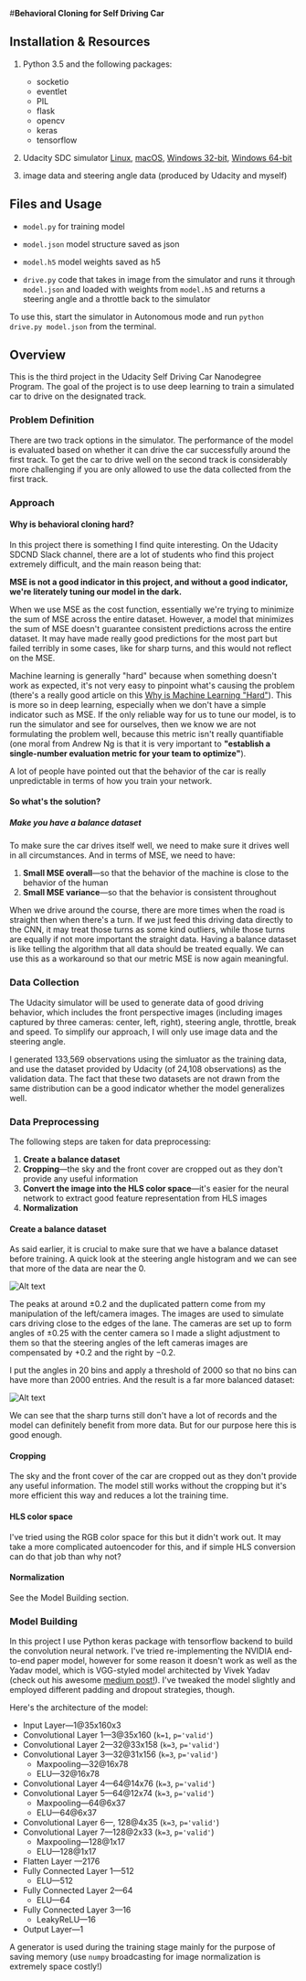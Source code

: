 #**Behavioral Cloning for Self Driving Car** 

## Installation & Resources

1. Python 3.5 and the following packages:
	* socketio
	* eventlet
	* PIL
	* flask
	* opencv
	* keras
	* tensorflow

2. Udacity SDC simulator [Linux](https://d17h27t6h515a5.cloudfront.net/topher/2016/November/5831f0f7_simulator-linux/simulator-linux.zip), [macOS](https://d17h27t6h515a5.cloudfront.net/topher/2016/November/5831f290_simulator-macos/simulator-macos.zip), [Windows 32-bit](https://d17h27t6h515a5.cloudfront.net/topher/2016/November/5831f4b6_simulator-windows-32/simulator-windows-32.zip),  [Windows 64-bit](https://d17h27t6h515a5.cloudfront.net/topher/2016/November/5831f3a4_simulator-windows-64/simulator-windows-64.zip)

3. image data and steering angle data (produced by Udacity and myself)

## Files and Usage

* `model.py` for training model

* `model.json` model structure saved as json

* `model.h5` model weights saved as h5

* `drive.py` code that takes in image from the simulator and runs it through `model.json` and loaded with weights from `model.h5` and returns a steering angle and a throttle back to the simulator

To use this, start the simulator in Autonomous mode and run `python drive.py model.json` from the terminal.

## Overview
This is the third project in the Udacity Self Driving Car Nanodegree Program. The goal of the project is to use deep learning to train a simulated car to drive on the designated track. 

### Problem Definition
There are two track options in the simulator. The performance of the model is evaluated based on whether it can drive the car successfully around the first track. To get the car to drive well on the second track is considerably more challenging if you are only allowed to use the data collected from the first track.

### Approach
#### Why is behavioral cloning hard?
In this project there is something I find quite interesting. On the Udacity SDCND Slack channel, there are a lot of students who find this project extremely difficult, and the main reason being that:

**MSE is not a good indicator in this project, and without a good indicator, we're literately tuning our model in the dark.**

When we use MSE as the cost function, essentially we're trying to minimize the sum of MSE across the entire dataset. However, a model that minimizes the sum of MSE doesn't guarantee consistent predictions across the entire dataset. It may have made really good predictions for the most part but failed terribly in some cases, like for sharp turns, and this would not reflect on the MSE. 

Machine learning is generally "hard" because when something doesn't work as expected, it's not very easy to pinpoint what's causing the problem (there's a really good article on this [Why is Machine Learning "Hard"](http://ai.stanford.edu/~zayd/why-is-machine-learning-hard.html)). This is more so in deep learning, especially when we don't have a simple indicator such as MSE. If the only reliable way for us to tune our model, is to run the simulator and see for ourselves, then we know we are not formulating the problem well, because this metric isn't really quantifiable (one moral from Andrew Ng is that it is very important to **"establish a single-number evaluation metric for your team to optimize"**).

A lot of people have pointed out that the behavior of the car is really unpredictable in terms of how you train your network. 

#### So what's the solution?
##### Make you have a balance dataset
To make sure the car drives itself well, we need to make sure it drives well in all circumstances. And in terms of MSE, we need to have:
1. **Small MSE overall**—so that the behavior of the machine is close to the behavior of the human 
2. **Small MSE variance**—so that the behavior is consistent throughout

When we drive around the course, there are more times when the road is straight then when there's a turn. If we just feed this driving data directly to the CNN, it may treat those turns as some kind outliers, while those turns are equally if not more important the straight data. Having a balance dataset is like telling the algorithm that all data should be treated equally. We can use this as a workaround so that our metric MSE is now again meaningful.
 
### Data Collection
The Udacity simulator will be used to generate data of good driving behavior, which includes the front perspective images (including images captured by three cameras: center, left, right), steering angle, throttle, break and speed. To simplify our approach, I will only use image data and the steering angle.

I generated 133,569 observations using the simluator as the training data, and use the dataset provided by Udacity (of 24,108 observations) as the validation data. The fact that these two datasets are not drawn from the same distribution can be a good indicator whether the model generalizes well.

### Data Preprocessing
The following steps are taken for data preprocessing:
1. **Create a balance dataset**
2. **Cropping**—the sky and the front cover are cropped out as they don't provide any useful information
3. **Convert the image into the HLS color space**—it's easier for the neural network to extract good feature representation from HLS images
4. **Normalization**

#### Create a balance dataset
As said earlier, it is crucial to make sure that we have a balance dataset before training. A quick look at the steering angle histogram and we can see that more of the data are near the 0.

![Alt text](./st_hist.png)

The peaks at around $\pm 0.2$ and the duplicated pattern come from my manipulation of the left/camera images. The images are used to simulate cars driving close to the edges of the lane. The cameras are set up to form angles of $\pm 0.25$ with the center camera so I made a slight adjustment to them so that the steering angles of the left cameras images are compensated by $+0.2$ and the right by $-0.2$.

I put the angles in 20 bins and apply a threshold of 2000 so that no bins can have more than 2000 entries. And the result is a far more balanced dataset:

![Alt text](./st_hist2.png)

We can see that the sharp turns still don't have a lot of records and the model can definitely benefit from more data. But for our purpose here this is good enough.

#### Cropping
The sky and the front cover of the car are cropped out as they don't provide any useful information. The model still works without the cropping but it's more efficient this way and reduces a lot the training time.

#### HLS color space
I've tried using the RGB color space for this but it didn't work out. It may take a more complicated autoencoder for this, and if simple HLS conversion can do that job than why not?

#### Normalization
See the Model Building section.

### Model Building
In this project I use Python keras package with tensorflow backend to build the convolution neural network. I've tried re-implementing the NVIDIA end-to-end paper model, however for some reason it doesn't work as well as the Yadav model, which is VGG-styled model architected by Vivek Yadav (check out his awesome [medium post!](https://chatbotslife.com/using-augmentation-to-mimic-human-driving-496b569760a9#.ws7qx41g7)). I've tweaked the model slightly and employed different padding and dropout strategies, though.

Here's the architecture of the model:

* Input Layer—1@35x160x3
* Convolutional Layer 1—3@35x160 (`k=1`, `p='valid'`)
* Convolutional Layer 2—32@33x158 (`k=3`, `p='valid'`)
* Convolutional Layer 3—32@31x156 (`k=3`, `p='valid'`)
	* Maxpooling—32@16x78
	* ELU—32@16x78
* Convolutional Layer 4—64@14x76 (`k=3`, `p='valid'`)
* Convolutional Layer 5—64@12x74 (`k=3`, `p='valid'`)
	* Maxpooling—64@6x37
	* ELU—64@6x37
* Convolutional Layer 6—, 128@4x35 (`k=3`, `p='valid'`)
* Convolutional Layer 7—128@2x33 (`k=3`, `p='valid'`)
	* Maxpooling—128@1x17
	* ELU—128@1x17
* Flatten Layer —2176
* Fully Connected Layer 1—512
	* ELU—512
* Fully Connected Layer 2—64
	* ELU—64
* Fully Connected Layer 3—16 
	* LeakyReLU—16
* Output Layer—1

A generator is used during the training stage mainly for the purpose of saving memory (use `numpy` broadcasting for image normalization is extremely space costly!)